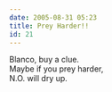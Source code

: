 ```yaml
---
date: 2005-08-31 05:23
title: Prey Harder!!
id: 21
---
```

Blanco, buy a clue.<br>
Maybe if you prey harder,<br>
N.O. will dry up.
